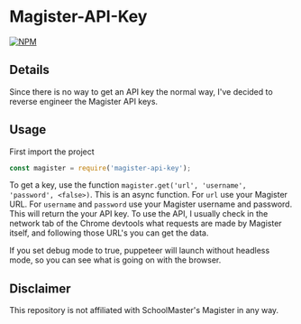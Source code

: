 # Magister-API-Key
[![NPM](https://nodei.co/npm/magister-api-key.png?downloads=true)](https://npmjs.org/package/magister-api-key)
## Details
Since there is no way to get an API key the normal way, I've decided to reverse engineer the Magister API keys.
## Usage
First import the project
```javascript
const magister = require('magister-api-key');
```
To get a key, use the function `magister.get('url', 'username', 'password', <false>)`. This is an async function. 
For `url` use your Magister URL. For `username` and `password` use your Magister username and password. This will return the your API key. To use the API, I usually check in the network tab of the Chrome devtools what requests are made by Magister itself, and following those URL's you can get the data.

If you set debug mode to true, puppeteer will launch without headless mode, so you can see what is going on with the browser.

## Disclaimer
This repository is not affiliated with SchoolMaster's Magister in any way.
